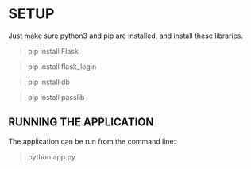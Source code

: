 # SETUP

Just make sure python3 and pip are installed, and install these libraries.
> pip install Flask

> pip install flask_login

> pip install db

> pip install passlib

## RUNNING THE APPLICATION

The application can be run from the command line:
> python app.py
